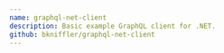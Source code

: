 ```yaml
---
name: graphql-net-client
description: Basic example GraphQL client for .NET.
github: bkniffler/graphql-net-client
---
```

